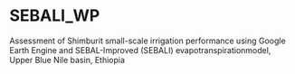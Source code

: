 # SEBALI_WP
Assessment of Shimburit small-scale irrigation performance using Google Earth Engine and SEBAL-Improved (SEBALI) evapotranspirationmodel, Upper Blue Nile basin, Ethiopia
